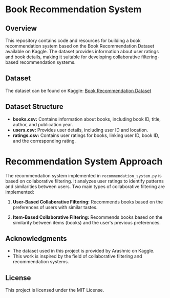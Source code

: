 # Book Recommendation System

## Overview
This repository contains code and resources for building a book recommendation system based on the Book Recommendation Dataset available on Kaggle. The dataset provides information about user ratings and book details, making it suitable for developing collaborative filtering-based recommendation systems.

## Dataset
The dataset can be found on Kaggle: [Book Recommendation Dataset](<[https://www.kaggle.com/datasets/arashnic/book-recommendation-dataset]>)

## Dataset Structure
- **books.csv:** Contains information about books, including book ID, title, author, and publication year.
- **users.csv:** Provides user details, including user ID and location.
- **ratings.csv:** Contains user ratings for books, linking user ID, book ID, and the corresponding rating.

# Recommendation System Approach

The recommendation system implemented in `recommendation_system.py` is based on collaborative filtering. It analyzes user ratings to identify patterns and similarities between users. Two main types of collaborative filtering are implemented:

1. **User-Based Collaborative Filtering:** Recommends books based on the preferences of users with similar tastes.

2. **Item-Based Collaborative Filtering:** Recommends books based on the similarity between items (books) and the user's previous preferences.

## Acknowledgments
- The dataset used in this project is provided by Arashnic on Kaggle.
- This work is inspired by the field of collaborative filtering and recommendation systems.

## License
This project is licensed under the MIT License.
